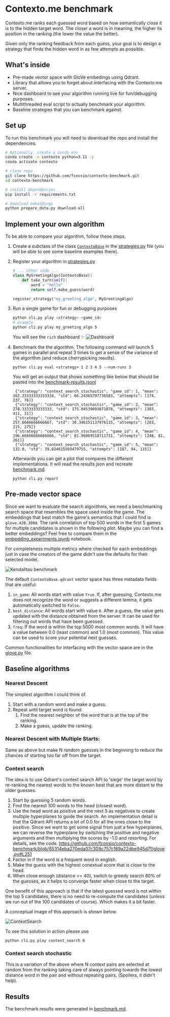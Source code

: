 # Contexto.me benchmark

Contexto.me ranks each guessed word based on how semantically close it is to the hidden target word.
The closer a word is in meaning, the higher its position in the ranking (the lower the value the better).

Given only the ranking feedback from each guess,
your goal is to design a strategy that finds the hidden word in as few attempts as possible.

## What's inside

- Pre-made vector space with GloVe embedings using Qdrant.
- Library that allows you to forget about interfacing with the Contexto.me server.
- Nice dashboard to see your algorithm running live for fun/debugging purposes.
- Multithreaded eval script to actually benchmark your algorithm.
- Baseline strategies that you can benchmark against.

## Set up

To run this benchmark you will need to download the repo and install the dependencies.

```bash
# Optionally, create a conda env
conda create -n contexto python=3.11 -y
conda activate contexto

# clone repo
git clone https://github.com/fcossio/contexto-benchmark.git
cd contexto-benchmark

# install dependencies
pip install -r requirements.txt

# download embeddings
python prepare_data.py download-all
```

## Implement your own algorithm

To be able to compare your algorithm, follow these steps.

1. Create a subclass of the class [`ContextoBase`](environment.py) in the [strategies.py](strategies.py) file (you will be able to see some baseline examples there).

2. Register your algorithm in [strategies.py](strategies.py)

    ```python
    # ... other code ...
    class MyGreetingAlgo(ContextoBase):
        def take_turn(self):
            word = "hello"
            return self.make_guess(word)

    register_strategy("my_greeting_algo", MyGreetingAlgo)
    ```
3. Run a single game for fun or debugging purposes
    ```bash
    python cli.py play <strategy> <game_id>
    # example
    python cli.py play my_greeting_algo 5
    ```
    You will see the `rich` dashboard ✨
    ![Dashboard](img/play_dashboard.png)

4. Benchmark the the algorithm. The following command will launch 5 games in parallel and repeat 3 times to get a sense of the variance of the algorithm (and reduce cherrypicking results).
   ```
   python cli.py eval <strategy> 1 2 3 4 5 --num-runs 3
   ```

   You will get an output that shows something like below that should be pasted into the [benchmark-results.jsonl](data/benchmark-results.jsonl) 
   ```
    {"strategy": "context_search_stochastic", "game_id": 1, "mean": 162.33333333333334, "std": 66.24365797736583, "attempts": [174, 237, 76]}
    {"strategy": "context_search_stochastic", "game_id": 2, "mean": 278.3333333333333, "std": 175.04539093871878, "attempts": [393, 411, 31]}
    {"strategy": "context_search_stochastic", "game_id": 3, "mean": 257.6666666666667, "std": 30.346151137976115, "attempts": [283, 215, 275]}
    {"strategy": "context_search_stochastic", "game_id": 4, "mean": 196.66666666666666, "std": 81.96069518711731, "attempts": [248, 81, 261]}
    {"strategy": "context_search_stochastic", "game_id": 5, "mean": 132.0, "std": 39.824615503479755, "attempts": [187, 94, 115]}
   ```

   Afterwards you can get a plot that compares the different implementations.
   It will read the results json and recreate [benchmark.md](data/benchmark.md).
   ```
   python cli.py report
   ```


## Pre-made vector space

Since we want to evaluate the search algorithms, we need a benchmarking search space that resembles the space used inside the game. The embeddings that best match the game's semantics that I could find is `glove.42B.300d`. The rank correlation of top 500
words in the first 5 games for multiple candidates is shown in the following plot. Maybe you can find a better
embeddings? Feel free to compare them in the [embedding_experiments.ipynb](embedding_experiments.ipynb) notebook.

For completeness multiple metrics where checked for each embeddings just in case the 
creators of the game didn't use the defaults for their selected model.

![Kendalltau benchmark](img/kendall_tau_correlation.png)

The default `ContextoBase.qdrant` vector space has three metadata fields that are useful:

1. `in_game`: All words start with value `True`. If, after guessing, Contexto.me does not recognize the word or suggests a different lemma, it gets automatically switched to `False`.
1. `best_distance`: All words start with value `0`. After a guess, the value gets updated with the distance obtained from the server. It can be used for filtering out words that have been guessed.
1. `freq`: If the word is within the top 5000 most common words. It will have a value between 0.0 (least common) and 1.0 (most common). This value can be used to score your potential next guesses.

Common functionalities for interfacing with the vector space are in the [glove.py](glove.py) file.

## Baseline algorithms

### Nearest Descent

The simplest algorithm I could think of.

1. Start with a random word and make a guess.
1. Repeat until target word is found:
   1. Find the nearest neighbor of the word that is at the top of the ranking.
   1. Make a guess, update the ranking.

### Nearest Descent with Multiple Starts:

Same as above but make N random guesses in the beginning to reduce the chances of starting too far off from the target.

### Context search

The idea is to use Qdrant's context search API to 'siege' the target word by re-ranking the nearest words to the known best that are more distant to the older guesses.
    
1. Start by guessing 5 random words.
1. Find the nearest 100 words to the head (closest word).
1. Use the head word as positive and the next 5 as negatives to create multiple hyperplanes to guide the search. 
   An implementation detail is that the Qdrant API returns a lot of 0.0 for all the ones close to the positive. Since we want to get some signal from just a few hyperplanes, we can reverse the hyperplane by  switching the positive and negative arguments and then multiplying the scores by -1.0 and resorting. For details, see the code. https://github.com/fcossio/contexto-benchmark/blob/65314eba270eda07c309c757c189a22dbe945d7f/glove.py#L251
1. Factor in if the word is a frequent word in english.
1. Make the guess with the highest conextual score that is close to the head.
1. When close enough (distance <= 40), switch to greedy search 80% of the guesses, as it helps to converge faster when close to the target.

One benefit of this approach is that if the latest guessed word is not within the top 5 candidates, there is no need to re-compute the candidates (unless we run out of the 100 candidates of course). Which makes it a bit faster.

A conceptual image of this approach is shown below.

![ContextSearch](img/ContextSearch.png)

To see this solution in action please use
```
python cli.py play context_search 6
```

### Context search stochastic

This is a variation of the above where N context pairs are selected at random from the ranking taking care of always pointing towards the lowest distance word in the pair and without repeating pairs. (Spoilers, it didn't help).


## Results

The benchmark results were generated in [benchmark.md](data/benchmark.md).
